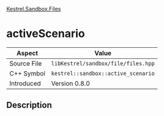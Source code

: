 [Kestrel.Sandbox.Files](index)
# activeScenario
| Aspect | Value |
| --- | --- |
| Source File | `libKestrel/sandbox/file/files.hpp` |
| C++ Symbol | `kestrel::sandbox::active_scenario` |
| Introduced | Version 0.8.0 |
## Description

